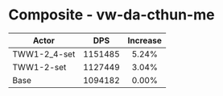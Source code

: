 # Composite - vw-da-cthun-me
| Actor | DPS | Increase |
|---|:---:|:---:|
|TWW1-2_4-set|1151485|5.24%|
|TWW1-2-set|1127449|3.04%|
|Base|1094182|0.00%|
